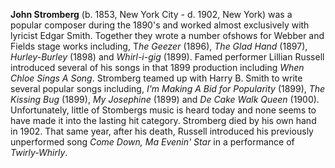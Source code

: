 
**John Stromberg** (b. 1853, New York City - d. 1902, New York) was a popular composer during the 1890's and worked almost exclusively with lyricist Edgar Smith. Together they wrote a number ofshows for Webber and Fields stage works including, T*he Geezer* (1896), *The Glad Hand* (1897), *Hurley-Burley* (1898) and *Whirl-i-gig* (1899). Famed performer Lillian Russell introduced several of his songs in that 1899 production including *When Chloe Sings A Song*. Stromberg teamed up with Harry B. Smith to write several popular songs including, *I'm Making A Bid for Popularity* (1899), *The Kissing Bug* (1899), *My Josephine* (1899) and *De Cake Walk Queen* (1900). Unfortunately, little of Stombergs music is heard today and none seems to have made it into the lasting hit category. Stromberg died by his own hand in 1902. That same year, after his death, Russell introduced his previously unperformed song *Come Down, Ma Evenin' Star* in a performance of *Twirly-Whirly*. 


 